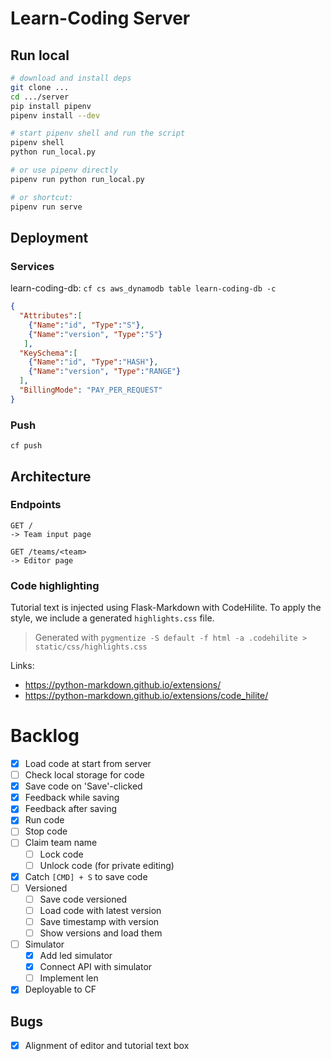 # Learn-Coding Server

## Run local

```bash
# download and install deps
git clone ...
cd .../server
pip install pipenv
pipenv install --dev 

# start pipenv shell and run the script
pipenv shell
python run_local.py

# or use pipenv directly
pipenv run python run_local.py

# or shortcut:
pipenv run serve
```


## Deployment

### Services

learn-coding-db:
`cf cs aws_dynamodb table learn-coding-db -c`

```json
{
  "Attributes":[
    {"Name":"id", "Type":"S"},
    {"Name":"version", "Type":"S"}
   ],
  "KeySchema":[
    {"Name":"id", "Type":"HASH"},
    {"Name":"version", "Type":"RANGE"}
  ],
  "BillingMode": "PAY_PER_REQUEST"
}
```

### Push

```
cf push
```


## Architecture

### Endpoints
```
GET /
-> Team input page
```

```
GET /teams/<team>
-> Editor page
```


### Code highlighting

Tutorial text is injected using Flask-Markdown with CodeHilite.
To apply the style, we include a generated `highlights.css` file.

> Generated with `pygmentize -S default -f html -a .codehilite > static/css/highlights.css`

Links:
* https://python-markdown.github.io/extensions/  
* https://python-markdown.github.io/extensions/code_hilite/

# Backlog

* [x] Load code at start from server
* [ ] Check local storage for code
* [x] Save code on 'Save'-clicked
* [x] Feedback while saving
* [x] Feedback after saving
* [x] Run code
* [ ] Stop code
* [ ] Claim team name
    * [ ] Lock code
    * [ ] Unlock code (for private editing)
* [x] Catch `[CMD] + S` to save code 
* [ ] Versioned
    * [ ] Save code versioned
    * [ ] Load code with latest version
    * [ ] Save timestamp with version
    * [ ] Show versions and load them
* [ ] Simulator 
    * [x] Add led simulator
    * [x] Connect API with simulator
    * [ ] Implement len
    
* [x] Deployable to CF

## Bugs
* [x] Alignment of editor and tutorial text box 
